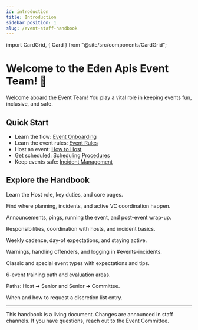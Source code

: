 ```yaml
---
id: introduction
title: Introduction
sidebar_position: 1
slug: /event-staff-handbook
---
```


import CardGrid, { Card } from "@site/src/components/CardGrid";

# Welcome to the Eden Apis Event Team! 🎉

Welcome aboard the Event Team! You play a vital role in keeping events fun, inclusive, and safe.

## Quick Start

- Learn the flow: [Event Onboarding](./event-staff-handbook/onboarding)
- Learn the event rules: [Event Rules](./event-staff-handbook/event-rules)
- Host an event: [How to Host](./event-staff-handbook/Hosts/how-to-host-an-event)
- Get scheduled: [Scheduling Procedures](./event-staff-handbook/Hosts/scheduling-procedures)
- Keep events safe: [Incident Management](./event-staff-handbook/Security/incident-management-guidelines)

## Explore the Handbook

<CardGrid columns={2}>
  <Card title="Host Intro" href="./event-staff-handbook/event-host" status="info">
    <p>Learn the Host role, key duties, and core pages.</p>
  </Card>
  <Card title="Event Team Channels" href="./event-staff-handbook/event-team-channels" status="success">
    <p>Find where planning, incidents, and active VC coordination happen.</p>
  </Card>
  <Card title="How to Host" href="./event-staff-handbook/Hosts/how-to-host-an-event" status="warning">
    <p>Announcements, pings, running the event, and post-event wrap-up.</p>
  </Card>
  <Card title="Security Intro" href="./event-staff-handbook/event-security" status="info">
    <p>Responsibilities, coordination with hosts, and incident basics.</p>
  </Card>
  <Card title="Scheduling" href="./event-staff-handbook/Hosts/scheduling-procedures" status="success">
    <p>Weekly cadence, day-of expectations, and staying active.</p>
  </Card>
  <Card title="Incident Management" href="./event-staff-handbook/Security/incident-management-guidelines" status="error">
    <p>Warnings, handling offenders, and logging in #events-incidents.</p>
  </Card>
  <Card title="Event Types" href="./event-staff-handbook/classic-event-types" status="info">
    <p>Classic and special event types with expectations and tips.</p>
  </Card>
  <Card title="Trial Training" href="./event-staff-handbook/event-trial-training" status="success">
    <p>6-event training path and evaluation areas.</p>
  </Card>
  <Card title="Promotions" href="./event-staff-handbook/promotions/host-to-senior" status="warning">
    <p>Paths: Host ➜ Senior and Senior ➜ Committee.</p>
  </Card>
  <Card title="Host Discretion List" href="./event-staff-handbook/Hosts/host-discretion-list" status="info">
    <p>When and how to request a discretion list entry.</p>
  </Card>
</CardGrid>

---

This handbook is a living document. Changes are announced in staff channels. If you have questions, reach out to the Event Committee.
